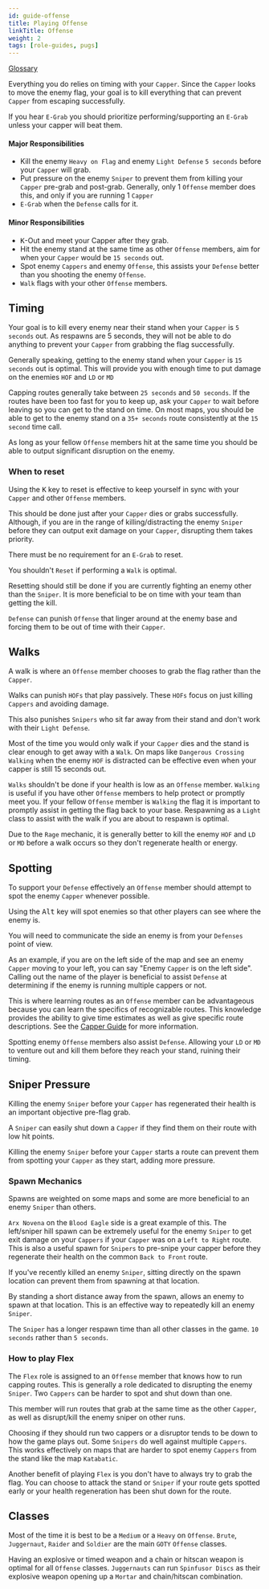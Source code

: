 ```yaml
---
id: guide-offense
title: Playing Offense
linkTitle: Offense
weight: 2
tags: [role-guides, pugs]
---
```


[Glossary](/docs/gameplay/guide-quick#glossary)

Everything you do relies on timing with your `Capper`. Since the `Capper` looks to move the enemy flag, your goal is to kill everything that can prevent `Capper` from escaping successfully.

If you hear `E-Grab` you should prioritize performing/supporting an `E-Grab` unless your capper will beat them.

#### Major Responsibilities

- Kill the enemy `Heavy on Flag` and enemy `Light Defense` `5 seconds` before your `Capper` will grab.
- Put pressure on the enemy `Sniper` to prevent them from killing your `Capper` pre-grab and post-grab. Generally, only 1 `Offense` member does this, and only if you are running 1 `Capper`
- `E-Grab` when the `Defense` calls for it.

#### Minor Responsibilities

- <kbd>K</kbd>-Out and meet your Capper after they grab.
- Hit the enemy stand at the same time as other `Offense` members, aim for when your `Capper` would be `15 seconds` out.
- Spot enemy `Cappers` and enemy `Offense`, this assists your `Defense` better than you shooting the enemy `Offense`.
- `Walk` flags with your other `Offense` members.

## Timing

Your goal is to kill every enemy near their stand when your `Capper` is `5 seconds` out. As respawns are 5 seconds, they will not be able to do anything to prevent your `Capper` from grabbing the flag successfully.

Generally speaking, getting to the enemy stand when your `Capper` is `15 seconds` out is optimal. This will provide you with enough time to put damage on the enemies `HOF` and `LD` or `MD`

Capping routes generally take between `25 seconds` and `50 seconds`. If the routes have been too fast for you to keep up, ask your `Capper` to wait before leaving so you can get to the stand on time. On most maps, you should be able to get to the enemy stand on a `35+ seconds` route consistently at the `15 second` time call.

As long as your fellow `Offense` members hit at the same time you should be able to output significant disruption on the enemy.

### When to reset

Using the <kbd>K</kbd> key to reset is effective to keep yourself in sync with your `Capper` and other `Offense` members.

This should be done just after your `Capper` dies or grabs successfully. Although, if you are in the range of killing/distracting the enemy `Sniper` before they can output exit damage on your `Capper`, disrupting them takes priority.

There must be no requirement for an `E-Grab` to reset.

You shouldn't `Reset` if performing a `Walk` is optimal.

Resetting should still be done if you are currently fighting an enemy other than the `Sniper`. It is more beneficial to be on time with your team than getting the kill.

`Defense` can punish `Offense` that linger around at the enemy base and forcing them to be out of time with their `Capper`.

## Walks

A walk is where an `Offense` member chooses to grab the flag rather than the `Capper`.

Walks can punish `HOFs` that play passively. These `HOFs` focus on just killing `Cappers` and avoiding damage.

This also punishes `Snipers` who sit far away from their stand and don't work with their `Light Defense`.

Most of the time you would only walk if your `Capper` dies and the stand is clear enough to get away with a `Walk`. On maps like `Dangerous Crossing` `Walking` when the enemy `HOF` is distracted can be effective even when your capper is still 15 seconds out.

`Walks` shouldn't be done if your health is low as an `Offense` member. `Walking` is useful if you have other `Offense` members to help protect or promptly meet you. If your fellow `Offense` member is `Walking` the flag it is important to promptly assist in getting the flag back to your base. Respawning as a `Light` class to assist with the walk if you are about to respawn is optimal.

Due to the `Rage` mechanic, it is generally better to kill the enemy `HOF` and `LD` or `MD` before a walk occurs so they don't regenerate health or energy.

## Spotting

To support your `Defense` effectively an `Offense` member should attempt to spot the enemy `Capper` whenever possible.

Using the <kbd>Alt</kbd> key will spot enemies so that other players can see where the enemy is.

You will need to communicate the side an enemy is from your `Defenses` point of view.

As an example, if you are on the left side of the map and see an enemy `Capper` moving to your left, you can say "Enemy `Capper` is on the left side". Calling out the name of the player is beneficial to assist `Defense` at determining if the enemy is running multiple cappers or not.

This is where learning routes as an `Offense` member can be advantageous because you can learn the specifics of recognizable routes. This knowledge provides the ability to give time estimates as well as give specific route descriptions. See the [Capper Guide](/docs/gameplay/guide-cap) for more information.

Spotting enemy `Offense` members also assist `Defense`. Allowing your `LD` or `MD` to venture out and kill them before they reach your stand, ruining their timing.

## Sniper Pressure

Killing the enemy `Sniper` before your `Capper` has regenerated their health is an important objective pre-flag grab.

A `Sniper` can easily shut down a `Capper` if they find them on their route with low hit points.

Killing the enemy `Sniper` before your `Capper` starts a route can prevent them from spotting your `Capper` as they start, adding more pressure.

### Spawn Mechanics

Spawns are weighted on some maps and some are more beneficial to an enemy `Sniper` than others.

`Arx Novena` on the `Blood Eagle` side is a great example of this. The left/sniper hill spawn can be extremely useful for the enemy `Sniper` to get exit damage on your `Cappers` if your `Capper` was on a `Left to Right` route. This is also a useful spawn for `Snipers` to pre-snipe your capper before they regenerate their health on the common `Back to Front` route.

If you've recently killed an enemy `Sniper`, sitting directly on the spawn location can prevent them from spawning at that location.

By standing a short distance away from the spawn, allows an enemy to spawn at that location. This is an effective way to repeatedly kill an enemy `Sniper`.

The `Sniper` has a longer respawn time than all other classes in the game. `10 seconds` rather than `5 seconds`.

### How to play Flex

The `Flex` role is assigned to an `Offense` member that knows how to run capping routes. This is generally a role dedicated to disrupting the enemy `Sniper`. Two `Cappers` can be harder to spot and shut down than one.

This member will run routes that grab at the same time as the other `Capper`, as well as disrupt/kill the enemy sniper on other runs.

Choosing if they should run two cappers or a disruptor tends to be down to how the game plays out. Some `Snipers` do well against multiple `Cappers`. This works effectively on maps that are harder to spot enemy `Cappers` from the stand like the map `Katabatic`.

Another benefit of playing `Flex` is you don't have to always try to grab the flag. You can choose to attack the stand or `Sniper` if your route gets spotted early or your health regeneration has been shut down for the route.

## Classes

Most of the time it is best to be a `Medium` or a `Heavy` on `Offense`. `Brute`, `Juggernaut`, `Raider` and `Soldier` are the main `GOTY` `Offense` classes.

Having an explosive or timed weapon and a chain or hitscan weapon is optimal for all `Offense` classes. `Juggernauts` can run `Spinfusor Discs` as their explosive weapon opening up a `Mortar` and chain/hitscan combination.

